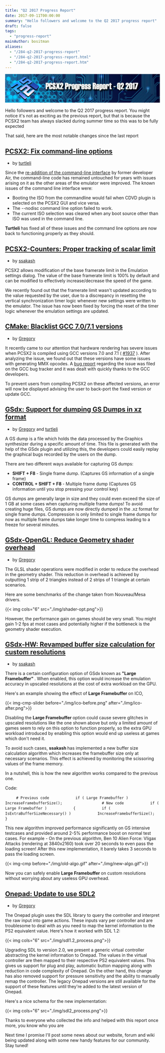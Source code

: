 ```yaml
---
title: "Q2 2017 Progress Report"
date: 2017-09-11T00:00:00
summary: "Hello followers and welcome to the Q2 2017 progress report"
draft: false
tags:
  - "progress-report"
mainAuthor: bositman
aliases:
  - "/284-q2-2017-progress-report"
  - "/284-q2-2017-progress-report.html"
  - "/284-q2-2017-progress-report.htm"
---
```


![](./img/progrepq22017.jpg)

Hello followers and welcome to the Q2 2017 progress report. You might
notice it's not as exciting as the previous report, but that is because
the PCSX2 team has always slacked during summer time so this was to be
fully expected

That said, here are the most notable changes since the last report

## [PCSX2: Fix command-line options](https://github.com/PCSX2/pcsx2/pull/1907)
- by [turtleli](https://github.com/turtleli)

Since the
<a href="http://forums.pcsx2.net/Thread-blog-The-return-of-the-Commandline?pid=118520&amp;highlight=commandline#pid118520" class="mycode_url">re-addition of the command-line interface</a>
by former developer Air, the command-line code has remained untouched
for years with issues arising on it as the other areas of the emulator
were improved. The known issues of the command line interface were:

-   Booting the ISO from the commandline would fail when CDVD plugin is
    selected on the PCSX2 GUI and vice versa.
-   The --nodisc command line option failed to work.
-   The current ISO selection was cleared when any boot source other
    than ISO was used in the command line.

<span class="mycode_b" style="font-weight: bold;"> Turtleli </span> has
fixed all of these issues and the command line options are now back to
functioning properly as they should.

## [PCSX2-Counters: Proper tracking of scalar limit](https://github.com/PCSX2/pcsx2/pull/2014)
- by [ssakash](https://github.com/turtleli)

PCSX2 allows modification of the base framerate limit in the Emulation
settings dialog. The value of the base framerate limit is 100% by
default and can be modified to effectively increase/decrease the speed
of the game.

We recently found out that the framerate limit wasn't updated according
to the value requested by the user, due to a discrepancy in resetting
the vertical synchronization timer logic whenever new settings were
written to the emulator. The issue has now been fixed by forcing the
reset of the timer logic whenever the emulation settings are updated.

## [CMake: Blacklist GCC 7.0/7.1 versions](https://github.com/PCSX2/pcsx2/pull/1949)
- by [Gregory](https://github.com/gregory38)

It recently came to our attention that hardware rendering has severe
issues when PCSX2 is compiled using GCC versions 7.0 and 7.1 (
<a href="https://github.com/PCSX2/pcsx2/issues/1937" class="mycode_url">#1937</a>
). After analyzing the issue, we found out that these versions have some
issues with generating MMX opcodes. A
<a href="https://gcc.gnu.org/bugzilla/show_bug.cgi?id=80799" class="mycode_url">bug report</a>
regarding the issue was filed on the GCC bug tracker and it was dealt
with quickly thanks to the GCC developers.

To prevent users from compiling PCSX2 on these affected versions, an
error will now be displayed advising the user to back-port the fixed
version or update GCC.

## [GSdx: Support for dumping GS Dumps in xz format](https://github.com/PCSX2/pcsx2/pull/1922)
- by [Gregory](https://github.com/gregory38) and [turtleli](https://github.com/turtleli)

A GS dump is a file which holds the data processed by the Graphics
synthesizer during a specific amount of time. This file is generated
with the help of the GSdx plugin and utilizing this, the developers
could easily replay the graphical bugs recorded by the users on the
dump.

There are two different ways available for capturing GS dumps:

-   <span class="mycode_b" style="font-weight: bold;"> SHIFT + F8
    </span> - Single frame dump. (Captures GS information of a single
    frame)
-   <span class="mycode_b" style="font-weight: bold;"> CONTROL + SHIFT +
    F8 </span> - Multiple frame dump (Captures GS information until you
    stop pressing your control key)


GS dumps are generally large in size and they could even exceed the size
of 1 GB at some cases when capturing multiple frame dumps! To avoid
creating huge files, GS dumps are now directly dumped in the .xz format
for single frame dumps. Compression is only limited to single frame
dumps for now as multiple frame dumps take longer time to compress
leading to a freeze for several minutes.

## [GSdx-OpenGL: Reduce Geometry shader overhead](https://github.com/PCSX2/pcsx2/pull/1995)
- by [Gregory](https://github.com/gregory38)

The GLSL shader operations were modified in order to reduce the overhead
in the geometry shader. This reduction in overhead is achieved by
outputting 1 strip of 2 triangles instead of 2 strips of 1 triangle at
certain scenarios.

Here are some benchmarks of the change taken from Nouveau/Mesa
drivers.

{{< img cols="6" src="./img/shader-opt.png">}}

However, the performance gain on games should be very small. You might
gain 1-2 fps at most cases and potentially higher if the bottleneck is
the geometry shader execution.

## [GSdx-HW: Revamped buffer size calculation for custom resolutions](https://github.com/PCSX2/pcsx2/pull/1942)
- by [ssakash](https://github.com/ssakash)

There is a certain configuration option of GSdx known as <span
class="mycode_b" style="font-weight: bold;"> "Large Framebuffer" </span>
. When enabled, this option would increase the emulation accuracy in
upscaled resolutions at the cost of extra workload on the GPU.

Here's an example showing the effect of <span class="mycode_b"
style="font-weight: bold;"> Large Framebuffer </span> on ICO,

{{< img-cmp-slider before="./img/ico-before.png" after="./img/ico-after.png">}}

Disabling the <span class="mycode_b" style="font-weight: bold;"> Large
Framebuffer </span> option could cause severe glitches in upscaled
resolutions like the one shown above but only a limited amount of games
seem to rely on this option to function properly, so the extra GPU
workload introduced by enabling this option would end up useless at
games which don't need it.

To avoid such cases, <span class="mycode_b" style="font-weight: bold;">
ssakash </span> has implemented a new buffer size calculation algorithm
which increases the framebuffer size only at necessary scenarios. This
effect is achieved by monitoring the scissoring values of the frame
memory.

In a nutshell, this is how the new algorithm works compared to the
previous one.

<!-- TODO - legacy -->

<div class="codeblock">

<div class="title">

Code:

</div>

<div class="body" dir="ltr">

`      # Previous code            if ( Large Framebuffer )            IncreaseFramebufferSize();                  # New code            if ( Large Framebuffer )            {            if ( IsExtraBufferSizeNecessary() )            IncreaseFramebufferSize();            }     `

</div>

</div>


This new algorithm improved performance significantly on GS intensive
testcases and provided around 2-5% performance boost on normal test
cases. For example - On the previous algorithm, Ben 10 Alien Force:
Vligax Attacks (rendering at 3840x2160) took over 20 seconds to even
pass the loading screen! After this new implementation, it barely takes
3 seconds to pass the loading screen.

{{< img-cmp before="./img/old-algo.gif" after="./img/new-algo.gif">}}

Now you can safely enable <span class="mycode_b"
style="font-weight: bold;"> Large Framebuffer </span> on custom
resolutions without worrying about any useless GPU overhead.

## [Onepad: Update to use SDL2](https://github.com/PCSX2/pcsx2/pull/1895)
- by [Gregory](https://github.com/gregory38)

The Onepad plugin uses the SDL library to query the controller and
interpret the raw input into game actions. These inputs vary per
controller and are troublesome to deal with as you need to map the
kernel information to the PS2 equivalent value.
Here's how it worked with SDL 1.2:

{{< img cols="6" src="./img/sdl1.2_process.png">}}

Upgrading SDL to version 2.0, we present a generic virtual controller
abstracting the kernel information to Onepad. The values in the virtual
controller are then mapped to their respective PS2 equivalent values.
This gives us support for plug and play, automatic button mapping along
with reduction in code complexity of Onepad. On the other hand, this
change has also removed support for pressure sensitivity and the ability
to manually remap the controller. The legacy Onepad versions are still
available for the support of these features until they're added to the
latest version of Onepad.

Here's a nice schema for the new implementation:

{{< img cols="6" src="./img/sdl2_process.png">}}

Thanks to everyone who collected the info and helped with this report
once more, you know who you are

Next time I promise I'll post some news about our website, forum and
wiki being updated along with some new handy features for our community.
Stay tuned!
